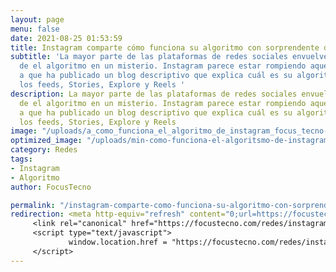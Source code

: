 ```yaml
---
layout: page
menu: false
date: 2021-08-25 01:53:59
title: Instagram comparte cómo funciona su algoritmo con sorprendente detalle
subtitle: 'La mayor parte de las plataformas de redes sociales envuelven la iniciativa
  de el algoritmo en un misterio. Instagram parece estar rompiendo aquel molde, debido
  a que ha publicado un blog descriptivo que explica cuál es su algoritmo y cómo cataloga
  los feeds, Stories, Explore y Reels '
description: La mayor parte de las plataformas de redes sociales envuelven la iniciativa
  de el algoritmo en un misterio. Instagram parece estar rompiendo aquel molde, debido
  a que ha publicado un blog descriptivo que explica cuál es su algoritmo y cómo cataloga
  los feeds, Stories, Explore y Reels
image: "/uploads/a_como_funciona_el_algoritmo_de_instagram_focus_tecno-min_o0vm65.jpg"
optimized_image: "/uploads/min-como-funciona-el-algoritsmo-de-instagram-focus-tecno.jpg"
category: Redes
tags:
- Instagram
- Algoritmo
author: FocusTecno

permalink: "/instagram-comparte-como-funciona-su-algoritmo-con-sorprendente-detalle/"
redirection: <meta http-equiv="refresh" content="0;url=https://focustecno.com/redes/instagram-comparte-como-funciona-su-algoritmo-con-sorprendente-detalle/"/>
     <link rel="canonical" href="https://focustecno.com/redes/instagram-comparte-como-funciona-su-algoritmo-con-sorprendente-detalle/"/>
     <script type="text/javascript">
             window.location.href = "https://focustecno.com/redes/instagram-comparte-como-funciona-su-algoritmo-con-sorprendente-detalle/"
     </script>
---
```

